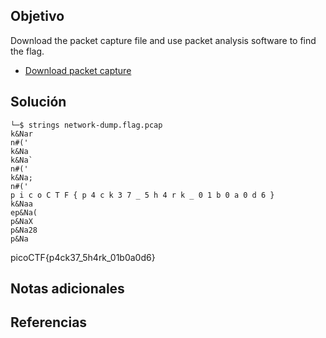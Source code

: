 ## Objetivo
Download the packet capture file and use packet analysis software to find the flag.

- [Download packet capture](https://artifacts.picoctf.net/c/196/network-dump.flag.pcap)
## Solución
```
└─$ strings network-dump.flag.pcap 
k&Nar
n#('
k&Na
k&Na`
n#('
k&Na;
n#('
p i c o C T F { p 4 c k 3 7 _ 5 h 4 r k _ 0 1 b 0 a 0 d 6 }
k&Naa
ep&Na(
p&NaX
p&Na28
p&Na

```

picoCTF{p4ck37_5h4rk_01b0a0d6}

## Notas adicionales

## Referencias
